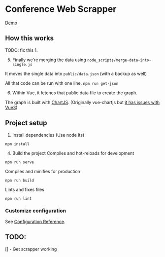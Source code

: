 # Conference Web Scrapper

[Demo](#)

## How this works

TODO: fix this
1. 




5. Finally we're merging the data using `node_scripts/merge-data-into-single.js`

It moves the single data into `public/data.json` (with a backup as well)

All that code can be run with one line. `npm run get-json`


6. Within Vue, it fetches that public data file to create the graph.

The graph is built with [ChartJS](https://www.chartjs.org/). (Originally vue-chartjs but [it has issues with Vue3](https://github.com/apertureless/vue-chartjs/issues/695#issuecomment-912446520))


## Project setup

1. Install dependencies (Use node lts)

```
npm install
```



4. Build the project
Compiles and hot-reloads for development
```
npm run serve
```

Compiles and minifies for production
```
npm run build
```

Lints and fixes files
```
npm run lint
```

### Customize configuration
See [Configuration Reference](https://cli.vuejs.org/config/).

## TODO: 

[] - Get scrapper working